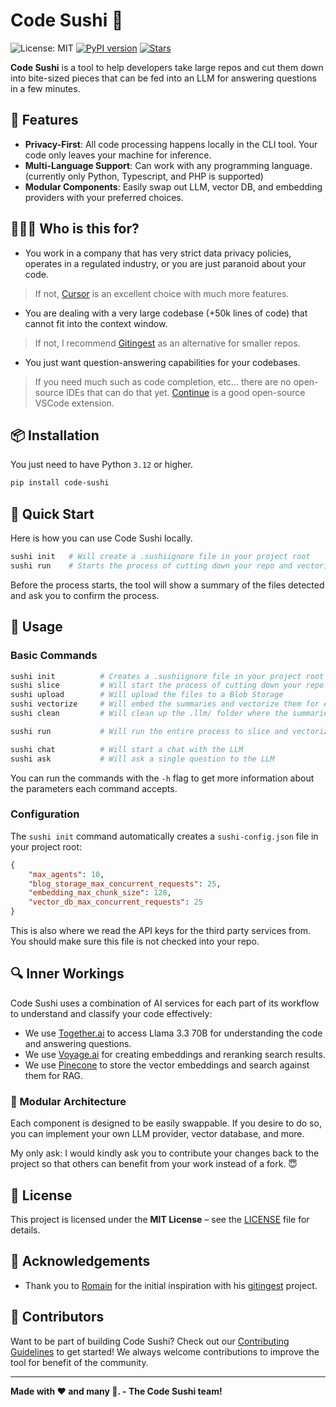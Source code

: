 # Code Sushi 🍣

![License: MIT](https://img.shields.io/badge/License-MIT-blue.svg)
[![PyPI version](https://badge.fury.io/py/code-sushi.svg?icon=si%3Apython)](https://badge.fury.io/py/code-sushi)
[![Stars](https://img.shields.io/github/stars/frenchmajesty/code-sushi?style=social.svg)](https://github.com/frenchmajesty/code-sushi)


**Code Sushi** is a tool to help developers take large repos and cut them down into bite-sized pieces that can be fed into an LLM for answering questions in a few minutes.

## 🌟 Features
- **Privacy-First**: All code processing happens locally in the CLI tool. Your code only leaves your machine for inference.  
- **Multi-Language Support**: Can work with any programming language. (currently only Python, Typescript, and PHP is supported)
- **Modular Components**: Easily swap out LLM, vector DB, and embedding providers with your preferred choices.

## 🧑‍🤝‍🧑 Who is this for?

- You work in a company that has very strict data privacy policies, operates in a regulated industry, or you are just paranoid about your code.
> If not, [Cursor](https://www.cursor.com) is an excellent choice with much more features.

- You are dealing with a very large codebase (+50k lines of code) that cannot fit into the context window.
> If not, I recommend [Gitingest](https://github.com/cyclotruc/gitingest) as an alternative for smaller repos.

- You just want question-answering capabilities for your codebases.
> If you need much such as code completion, etc... there are no open-source IDEs that can do that yet. [Continue](https://continue.dev/) is a good open-source VSCode extension.

## 📦 Installation

You just need to have Python `3.12` or higher.
```sh
pip install code-sushi
```

## 🚀 Quick Start

Here is how you can use Code Sushi locally.

```sh
sushi init   # Will create a .sushiignore file in your project root
sushi run    # Starts the process of cutting down your repo and vectorizing the chunks
```

Before the process starts, the tool will show a summary of the files detected and ask you to confirm the process.

## 📖 Usage

### **Basic Commands**

```sh
sushi init          # Creates a .sushiignore file in your project root
sushi slice         # Will start the process of cutting down your repo into smaller pieces
sushi upload        # Will upload the files to a Blob Storage
sushi vectorize     # Will embed the summaries and vectorize them for every file and chunk in disk
sushi clean         # Will clean up the .llm/ folder where the summaries are stored

sushi run           # Will run the entire process to slice and vectorize your repo in one command

sushi chat          # Will start a chat with the LLM
sushi ask           # Will ask a single question to the LLM
```

You can run the commands with the `-h` flag to get more information about the parameters each command accepts.

### **Configuration**
The `sushi init` command automatically creates a `sushi-config.json` file in your project root:
```json
{
    "max_agents": 10,
    "blog_storage_max_concurrent_requests": 25,
    "embedding_max_chunk_size": 128,
    "vector_db_max_concurrent_requests": 25
}
```

This is also where we read the API keys for the third party services from. You should make sure this file is not checked into your repo.

## 🔍 Inner Workings

Code Sushi uses a combination of AI services for each part of its workflow to understand and classify your code effectively:

- We use [Together.ai](https://together.ai) to access Llama 3.3 70B for understanding the code and answering questions.
- We use [Voyage.ai](https://voyageai.com) for creating embeddings and reranking search results.
- We use [Pinecone](https://pinecone.io) to store the vector embeddings and search against them for RAG.

### 🔄 Modular Architecture
Each component is designed to be easily swappable. If you desire to do so, you can implement your own LLM provider, vector database, and more. 

My only ask: I would kindly ask you to contribute your changes back to the project so that others can benefit from your work instead of a fork. 😇

## 📝 License

This project is licensed under the **MIT License** – see the [LICENSE](LICENSE) file for details.

## 🙏 Acknowledgements
- Thank you to [Romain](https://github.com/cyclotruc) for the initial inspiration with his [gitingest](https://github.com/cyclotruc/gitingest) project.

## 👥 Contributors

Want to be part of building Code Sushi? Check out our [Contributing Guidelines](CONTRIBUTING.md) to get started! We always welcome contributions to improve the tool for benefit of the community.

---

**Made with ❤️ and many 🍣. - The Code Sushi team!**
